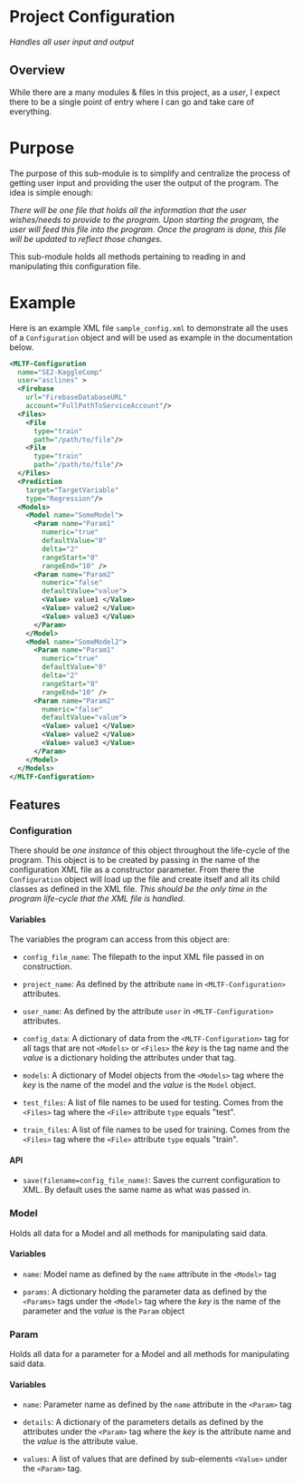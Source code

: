 # Project Configuration
_Handles all user input and output_

## Overview
While there are a many modules & files in this project, as a _user_, I expect there to be a single point of entry where I can go and take care of everything.
# Purpose
The purpose of this sub-module is to simplify and centralize the process of getting user input and providing the user the output of the program. The idea is simple enough:

_There will be one file that holds all the information that the user wishes/needs to provide to the program. Upon starting the program, the user will feed this file into the program. Once the program is done, this file will be updated to reflect those changes._

This sub-module holds all methods pertaining to reading in and manipulating this configuration file.
# Example
Here is an example XML file `sample_config.xml` to demonstrate all the uses of a `Configuration` object and will be used as example in the documentation below.
```XML
<MLTF-Configuration
  name="SE2-KaggleComp"
  user="asclines" >
  <Firebase
    url="FirebaseDatabaseURL"
    account="FullPathToServiceAccount"/>
  <Files>
    <File
      type="train"
      path="/path/to/file"/>
    <File
      type="train"
      path="/path/to/file"/>
  </Files>
  <Prediction
    target="TargetVariable"
    type="Regression"/>
  <Models>
    <Model name="SomeModel">
      <Param name="Param1"
        numeric="true"
        defaultValue="0"
        delta="2"
        rangeStart="0"
        rangeEnd="10" />
      <Param name="Param2"
        numeric="false"
        defaultValue="value">
        <Value> value1 </Value>
        <Value> value2 </Value>
        <Value> value3 </Value>
      </Param>
    </Model>
    <Model name="SomeModel2">
      <Param name="Param1"
        numeric="true"
        defaultValue="0"
        delta="2"
        rangeStart="0"
        rangeEnd="10" />
      <Param name="Param2"
        numeric="false"
        defaultValue="value">
        <Value> value1 </Value>
        <Value> value2 </Value>
        <Value> value3 </Value>
      </Param>
    </Model>
  </Models>
</MLTF-Configuration>
```
## Features
### Configuration
There should be _one instance_ of this object throughout the life-cycle of the program.
This object is to be created by passing in the name of the configuration XML file as a constructor parameter. From there the `Configuration` object will load up the file and create itself and all its child classes as defined in the XML file. _This should be the only time in the program life-cycle that the XML file is handled._
#### Variables
The variables the program can access from this object are:
- `config_file_name`: The filepath to the input XML file passed in on construction.

- `project_name`: As defined by the attribute `name` in `<MLTF-Configuration>` attributes.

- `user_name`: As defined by the attribute `user` in `<MLTF-Configuration>` attributes.

- `config_data`: A dictionary of data from the `<MLTF-Configuration>` tag for all tags that are not `<Models>` or `<Files>` the _key_ is the tag name and the _value_ is a dictionary holding the attributes under that tag.

- `models`: A dictionary of Model objects from the `<Models>` tag where the _key_ is the name of the model and the _value_ is the `Model` object.

- `test_files`: A list of file names to be used for testing. Comes from the `<Files>` tag where the `<File>` attribute `type` equals "test".


- `train_files`: A list of file names to be used for training. Comes from the `<Files>` tag where the `<File>` attribute `type` equals "train".

#### API
- `save(filename=config_file_name)`: Saves the current configuration to XML. By default uses the same name as what was passed in.



### Model
Holds all data for a Model and all methods for manipulating said data.
#### Variables
- `name`: Model name as defined by the `name` attribute in the `<Model>` tag

- `params`: A dictionary holding the parameter data as defined by the `<Params>` tags under the `<Model>` tag where the _key_ is the name of the parameter and the _value_ is the `Param` object


### Param
Holds all data for a parameter for a Model and all methods for manipulating said data.
#### Variables
- `name`: Parameter name as defined by the `name` attribute in the `<Param>` tag

- `details`: A dictionary of the parameters details as defined by the attributes under the `<Param>` tag where the _key_ is the attribute name and the _value_ is the attribute value.

- `values`: A list of values that are defined by sub-elements `<Value>` under the `<Param>` tag.

